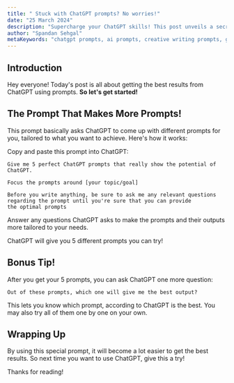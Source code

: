 ```yaml
---
title: " Stuck with ChatGPT prompts? No worries!"
date: "25 March 2024"
description: "Supercharge your ChatGPT skills! This post unveils a secret prompt that unlocks a treasure trove of creative prompts for all your projects."
author: "Spandan Sehgal"
metaKeywords: "chatgpt prompts, ai prompts, creative writing prompts, get better results from chatgpt, ai writing assistant tips, how to use chatgpt prompts effectively, best prompts to use with chatgpt, unlock the potential of chatgpt with prompts, ChatGPT prompts, best chatgpt prompts, useful chatgpt prompts, ChatGPT, prompts "
---
```

## Introduction
Hey everyone! Today's post is all about getting the best results from ChatGPT using prompts. **So let's get started!**

## The Prompt That Makes More Prompts!

This prompt basically asks ChatGPT to come up with different prompts for you, tailored to what you want to achieve. Here's how it works:

Copy and paste this prompt into ChatGPT:

```
Give me 5 perfect ChatGPT prompts that really show the potential of ChatGPT.

Focus the prompts around [your topic/goal]

Before you write anything, be sure to ask me any relevant questions regarding the prompt until you're sure that you can provide the optimal prompts
```

Answer any questions ChatGPT asks to make the prompts and their outputs more tailored to your needs.

ChatGPT will give you 5 different prompts you can try!

## Bonus Tip!

After you get your 5 prompts, you can ask ChatGPT one more question: 

```
Out of these prompts, which one will give me the best output?
```

This lets you know which prompt, according to ChatGPT is the best. You may also try all of them one by one on your own.
## Wrapping Up

By using this special prompt, it will become a lot easier to get the best results. So next time you want to use ChatGPT, give this a try!

Thanks for reading!